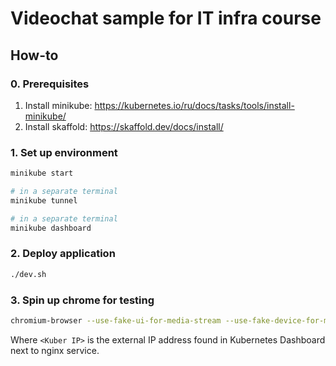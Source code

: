 # Videochat sample for IT infra course

## How-to

### 0. Prerequisites

1. Install minikube: https://kubernetes.io/ru/docs/tasks/tools/install-minikube/
2. Install skaffold: https://skaffold.dev/docs/install/

### 1. Set up environment

```bash
minikube start

# in a separate terminal
minikube tunnel

# in a separate terminal 
minikube dashboard
```

### 2. Deploy application

```bash
./dev.sh
```

### 3. Spin up chrome for testing

```bash
chromium-browser --use-fake-ui-for-media-stream --use-fake-device-for-media-stream --unsafely-treat-insecure-origin-as-secure="http://<Kuber IP>"
```
Where `<Kuber IP>` is the external IP address found in Kubernetes Dashboard next to nginx service.
